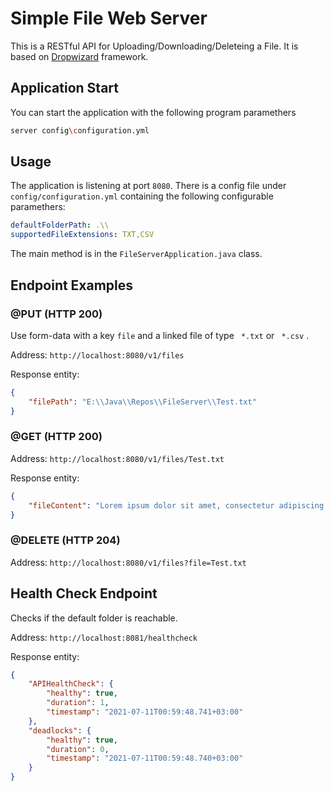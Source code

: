 
# Simple File Web Server

This is a RESTful API for Uploading/Downloading/Deleteing a File.
It is based on [Dropwizard](https://www.dropwizard.io) framework.

## Application Start

You can start the application with the following program paramethers

```bash
server config\configuration.yml
```

## Usage
The application is listening at port ```8080```.
There is a config file under ```config/configuration.yml``` containing the following configurable paramethers:
```yaml
defaultFolderPath: .\\ 
supportedFileExtensions: TXT,CSV
```

The main method is in the ```FileServerApplication.java``` class.

## Endpoint Examples

### @PUT (HTTP 200)
Use form-data with a key ```file``` and a linked file of type ``` *.txt```  or ``` *.csv``` .

Address: ```http://localhost:8080/v1/files``` 

Response entity:
```json
{
    "filePath": "E:\\Java\\Repos\\FileServer\\Test.txt"
}
```

### @GET (HTTP 200)
Address: ```http://localhost:8080/v1/files/Test.txt```

Response entity:
```json
{
    "fileContent": "Lorem ipsum dolor sit amet, consectetur adipiscing elit..."
}
```

### @DELETE (HTTP 204)
Address: ```http://localhost:8080/v1/files?file=Test.txt```

## Health Check Endpoint
Checks if the default folder is reachable.

Address: ```http://localhost:8081/healthcheck```

Response entity:
```json
{
    "APIHealthCheck": {
        "healthy": true,
        "duration": 1,
        "timestamp": "2021-07-11T00:59:48.741+03:00"
    },
    "deadlocks": {
        "healthy": true,
        "duration": 0,
        "timestamp": "2021-07-11T00:59:48.740+03:00"
    }
}
```
